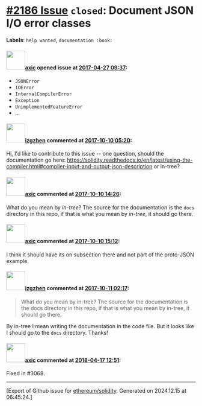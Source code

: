 # [\#2186 Issue](https://github.com/ethereum/solidity/issues/2186) `closed`: Document JSON I/O error classes
**Labels**: `help wanted`, `documentation :book:`


#### <img src="https://avatars.githubusercontent.com/u/20340?v=4" width="50">[axic](https://github.com/axic) opened issue at [2017-04-27 09:37](https://github.com/ethereum/solidity/issues/2186):

- `JSONError`
- `IOError`
- `InternalCompilerError`
- `Exception`
- `UnimplementedFeatureError`
- ...

#### <img src="https://avatars.githubusercontent.com/u/7168454?u=49633ed13aba95b5a756819660bc2a911bbf553f&v=4" width="50">[izgzhen](https://github.com/izgzhen) commented at [2017-10-10 05:20](https://github.com/ethereum/solidity/issues/2186#issuecomment-335363829):

Hi, I'd like to contribute to this issue -- one question, should the documentation go here: https://solidity.readthedocs.io/en/latest/using-the-compiler.html#compiler-input-and-output-json-description or in-tree?

#### <img src="https://avatars.githubusercontent.com/u/20340?v=4" width="50">[axic](https://github.com/axic) commented at [2017-10-10 14:26](https://github.com/ethereum/solidity/issues/2186#issuecomment-335490331):

What do you mean by *in-tree*? The source for the documentation is the `docs` directory in this repo, if that is what you mean by *in-tree*, it should go there.

#### <img src="https://avatars.githubusercontent.com/u/20340?v=4" width="50">[axic](https://github.com/axic) commented at [2017-10-10 15:12](https://github.com/ethereum/solidity/issues/2186#issuecomment-335506010):

I think it should have its on subsection there and not part of the proto-JSON example.

#### <img src="https://avatars.githubusercontent.com/u/7168454?u=49633ed13aba95b5a756819660bc2a911bbf553f&v=4" width="50">[izgzhen](https://github.com/izgzhen) commented at [2017-10-11 02:17](https://github.com/ethereum/solidity/issues/2186#issuecomment-335661439):

> What do you mean by in-tree? The source for the documentation is the docs directory in this repo, if that is what you mean by in-tree, it should go there.

By in-tree I mean writing the documentation in the code file. But it looks like I should go to the `docs` directory. Thanks!

#### <img src="https://avatars.githubusercontent.com/u/20340?v=4" width="50">[axic](https://github.com/axic) commented at [2018-04-17 12:51](https://github.com/ethereum/solidity/issues/2186#issuecomment-381981006):

Fixed in #3068.


-------------------------------------------------------------------------------



[Export of Github issue for [ethereum/solidity](https://github.com/ethereum/solidity). Generated on 2024.12.15 at 06:45:24.]
